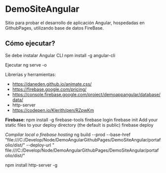 # DemoSiteAngular
Sitio para probar el desarrollo de aplicación Angular, hospedadas en GithubPages, utilizando base de datos FireBase.

## Cómo ejecutar?
Se debe instalar Angular CLI
npm install -g angular-cli

Ejecutar
ng serve -o

Librerías y herramientas:

- https://daneden.github.io/animate.css/
- https://firebase.google.com/pricing/
- https://console.firebase.google.com/project/demoappangular/database/data/
- http-server
- https://codepen.io/Klerith/pen/RZpwKm



**Firebase:**
npm install -g firebase-tools
firebase login
firebase init
Add your static files to your deploy directory (the default is public)
firebase deploy

*Compilar local o firebase hosting*
ng build --prod --base-href "file:///C:/Develop/Node/DemoAngularGithubPages/DemoSiteAngular/portafolio/dist/"  --deploy-url "
file:///C:/Develop/Node/DemoAngularGithubPages/DemoSiteAngular/portafolio/dist/"

npm install http-server -g